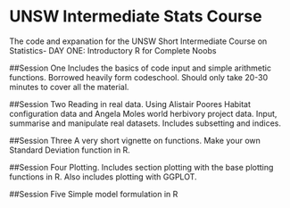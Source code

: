 UNSW Intermediate Stats Course
==============================

The code and expanation for the UNSW Short Intermediate Course on Statistics- DAY ONE: Introductory R for Complete Noobs

##Session One
Includes the basics of code input and simple arithmetic functions. Borrowed heavily form codeschool. Should only take 20-30 minutes to cover all the material.

##Session Two
Reading in real data. Using Alistair Poores Habitat configuration data and Angela Moles world herbivory project data. Input, summarise and manipulate real datasets. Includes subsetting and indices.

##Session Three
A very short vignette on functions. Make your own Standard Deviation function in R.

##Session Four
Plotting. Includes section plotting with the base plotting functions in R. Also includes plotting with GGPLOT.

##Session Five
Simple model formulation in R
